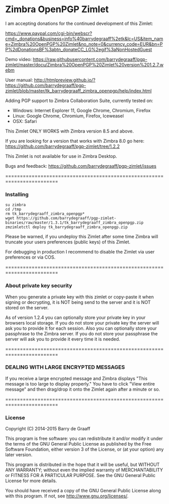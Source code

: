 Zimbra OpenPGP Zimlet
==========

I am accepting donations for the continued development of this Zimlet:

https://www.paypal.com/cgi-bin/webscr?cmd=_donations&business=info%40barrydegraaff%2etk&lc=US&item_name=Zimbra%20OpenPGP%20Zimlet&no_note=0&currency_code=EUR&bn=PP%2dDonationsBF%3abtn_donateCC_LG%2egif%3aNonHostedGuest

Demo video: https://raw.githubusercontent.com/barrydegraaff/pgp-zimlet/master/docu/Zimbra%20OpenPGP%20Zimlet%20version%201.2.7.webm

User manual: http://htmlpreview.github.io/?https://github.com/barrydegraaff/pgp-zimlet/blob/master/tk_barrydegraaff_zimbra_openpgp/help/index.html

Adding PGP support to Zimbra Collaboration Suite, currently tested on:
- Windows: Internet Explorer 11, Google Chrome, Chromium, Firefox
- Linux: Google Chrome, Chromium, Firefox, Iceweasel
- OSX: Safari

This Zimlet ONLY WORKS with Zimbra version 8.5 and above.

If you are looking for a version that works with Zimbra 8.0 go here:
https://github.com/barrydegraaff/pgp-zimlet/tree/1.2.2

This Zimlet is not available for use in Zimbra Desktop.

Bugs and feedback: https://github.com/barrydegraaff/pgp-zimlet/issues

========================================================================

### Installing

    su zimbra
    cd /tmp
    rm tk_barrydegraaff_zimbra_openpgp*
    wget https://github.com/barrydegraaff/pgp-zimlet-binaries/raw/master/1.3.1/tk_barrydegraaff_zimbra_openpgp.zip
    zmzimletctl deploy tk_barrydegraaff_zimbra_openpgp.zip

Please be warned, if you undeploy this Zimlet after some time Zimbra will truncate your users preferences (public keys) of this Zimlet.

For debugging in production I recommend to disable the Zimlet via user preferences or via COS.

========================================================================

### About private key security

When you generate a private key with this zimlet or copy-paste it when signing or decrypting, it is NOT being send to the server and it is NOT stored on the server.

As of version 1.2.4 you can optionally store your private key in your browsers local storage. If you do not store your private key the server will ask you to provide it for each session. Also you can optionally store your passphrase to the Zimbra server. If you do not store your passphrase the server will ask you to provide it every time it is needed.

========================================================================

### DEALING WITH LARGE ENCRYPTED MESSAGES

If you receive a large encrypted message and Zimbra displays "This message is too large to display properly." 
You have to click "View entire message" and then drag/drop it onto the Zimlet again after a minute or so. 

========================================================================

### License

Copyright (C) 2014-2015  Barry de Graaff

This program is free software: you can redistribute it and/or modify
it under the terms of the GNU General Public License as published by
the Free Software Foundation, either version 3 of the License, or
(at your option) any later version.

This program is distributed in the hope that it will be useful,
but WITHOUT ANY WARRANTY; without even the implied warranty of
MERCHANTABILITY or FITNESS FOR A PARTICULAR PURPOSE.  See the
GNU General Public License for more details.

You should have received a copy of the GNU General Public License
along with this program.  If not, see http://www.gnu.org/licenses/.
